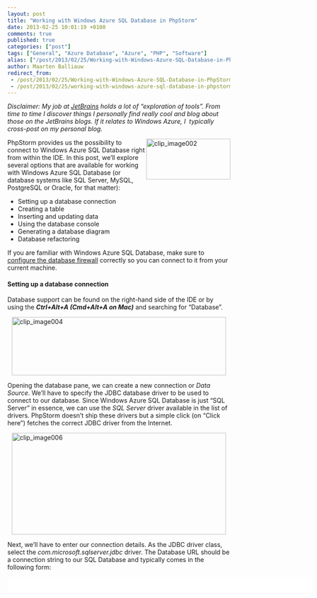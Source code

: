 ```yaml
---
layout: post
title: "Working with Windows Azure SQL Database in PhpStorm"
date: 2013-02-25 10:01:19 +0100
comments: true
published: true
categories: ["post"]
tags: ["General", "Azure Database", "Azure", "PHP", "Software"]
alias: ["/post/2013/02/25/Working-with-Windows-Azure-SQL-Database-in-PhpStorm.aspx", "/post/2013/02/25/working-with-windows-azure-sql-database-in-phpstorm.aspx"]
author: Maarten Balliauw
redirect_from:
 - /post/2013/02/25/Working-with-Windows-Azure-SQL-Database-in-PhpStorm.aspx.html
 - /post/2013/02/25/working-with-windows-azure-sql-database-in-phpstorm.aspx.html
---
```

<p><em>Disclaimer: My job at </em><a href="http://www.jetbrains.com"><em>JetBrains</em></a><em> holds a lot of “exploration of tools”. From time to time I discover things I personally find really cool and blog about those on the JetBrains blogs. If it relates to Windows Azure, I&#160; typically cross-post on my personal blog.</em></p>  <p><a href="/images/clip_image002_4.jpg"><img title="clip_image002" style="border-top: 0px; border-right: 0px; background-image: none; border-bottom: 0px; float: right; padding-top: 0px; padding-left: 0px; border-left: 0px; display: inline; padding-right: 0px" border="0" alt="clip_image002" align="right" src="/images/clip_image002_thumb_3.jpg" width="190" height="92" /></a>PhpStorm provides us the possibility to connect to Windows Azure SQL Database right from within the IDE. In this post, we’ll explore several options that are available for working with Windows Azure SQL Database (or database systems like SQL Server, MySQL, PostgreSQL or Oracle, for that matter):</p>  <ul>   <li>Setting up a database connection</li>    <li>Creating a table</li>    <li>Inserting and updating data</li>    <li>Using the database console</li>    <li>Generating a database diagram</li>    <li>Database refactoring</li> </ul>  <p>If you are familiar with Windows Azure SQL Database, make sure to <a href="http://msdn.microsoft.com/en-us/library/windowsazure/ee621783.aspx">configure the database firewall</a> correctly so you can connect to it from your current machine.</p>  <h4><a name="h.ncogzmk7ux8c"></a>Setting up a database connection</h4>  <p>Database support can be found on the right-hand side of the IDE or by using the <b><i>Ctrl+Alt+A (Cmd+Alt+A on Mac)</i></b><i> </i>and searching for “Database”.</p>  <p><a href="/images/clip_image004_2.jpg"><img title="clip_image004" style="border-top: 0px; border-right: 0px; background-image: none; border-bottom: 0px; float: none; padding-top: 0px; padding-left: 0px; margin-left: auto; border-left: 0px; display: block; padding-right: 0px; margin-right: auto" border="0" alt="clip_image004" src="/images/clip_image004_thumb_2.jpg" width="484" height="132" /></a></p>  <p>Opening the database pane, we can create a new connection or <i>Data Source</i>. We’ll have to specify the JDBC database driver to be used to connect to our database. Since Windows Azure SQL Database is just “SQL Server” in essence, we can use the <i>SQL Server </i>driver available in the list of drivers. PhpStorm doesn’t ship these drivers but a simple click (on “Click here”) fetches the correct JDBC driver from the Internet.</p>  <p><a href="/images/clip_image006_2.jpg"><img title="clip_image006" style="border-top: 0px; border-right: 0px; background-image: none; border-bottom: 0px; float: none; padding-top: 0px; padding-left: 0px; margin-left: auto; border-left: 0px; display: block; padding-right: 0px; margin-right: auto" border="0" alt="clip_image006" src="/images/clip_image006_thumb_2.jpg" width="484" height="230" /></a></p>  <p>Next, we’ll have to enter our connection details. As the JDBC driver class, select the <i>com.microsoft.sqlserver.jdbc</i> driver. The Database URL should be a connection string to our SQL Database and typically comes in the following form:</p>  <div id="scid:9D7513F9-C04C-4721-824A-2B34F0212519:f36960c5-2587-4109-8588-a165449f6ee5" class="wlWriterEditableSmartContent" style="float: none; padding-bottom: 0px; padding-top: 0px; padding-left: 0px; margin: 0px; display: inline; padding-right: 0px"><pre style=" width: 687px; height: 34px;background-color:White;overflow: auto;"><div><!--

Code highlighting produced by Actipro CodeHighlighter (freeware)
http://www.CodeHighlighter.com/

--><span style="color: #008080;">1</span> <span style="color: #000000;">jdbc</span><span style="color: #000000;">:</span><span style="color: #000000;">sqlserver</span><span style="color: #000000;">:</span><span style="color: #008000;">//</span><span style="color: #008000;">&lt;servername&gt;.database.windows.net;database=&lt;databasename&gt;</span></div></pre><!-- Code inserted with Steve Dunn's Windows Live Writer Code Formatter Plugin.  http://dunnhq.com --></div>

<p>The username to use comes in a different form. Due to a protocol change that was required for Windows Azure SQL Database, we have to suffix the username with the server name.</p>

<p><a href="/images/clip_image007.gif"><img title="clip_image007" style="border-top: 0px; border-right: 0px; background-image: none; border-bottom: 0px; float: none; padding-top: 0px; padding-left: 0px; margin-left: auto; border-left: 0px; display: block; padding-right: 0px; margin-right: auto" border="0" alt="clip_image007" src="/images/clip_image007_thumb.gif" width="484" height="126" /></a></p>

<p>After filling out the necessary information, we can use the <i>Test Connection</i> button to test the database connection.</p>

<p><a href="/images/clip_image009.jpg"><img title="clip_image009" style="border-top: 0px; border-right: 0px; background-image: none; border-bottom: 0px; float: none; padding-top: 0px; padding-left: 0px; margin-left: auto; border-left: 0px; display: block; padding-right: 0px; margin-right: auto" border="0" alt="clip_image009" src="/images/clip_image009_thumb.jpg" width="376" height="205" /></a></p>

<p>Congratulations! Our database connection is a fact and we can store it by closing the Data Source dialog using the <i>Ok</i> button.</p>

<h4><a name="h.3apfo6u5f13u"></a>Creating a table</h4>

<p>If we right click a schema discovered in our Data Source, we can use the <b><i>New | Table</i></b> menu item to create a table.</p>

<p><a href="/images/clip_image011.jpg"><img title="clip_image011" style="border-top: 0px; border-right: 0px; background-image: none; border-bottom: 0px; float: none; padding-top: 0px; padding-left: 0px; margin-left: auto; border-left: 0px; display: block; padding-right: 0px; margin-right: auto" border="0" alt="clip_image011" src="/images/clip_image011_thumb.jpg" width="347" height="98" /></a></p>

<p>We can use the Create New Table dialog to define columns on our to-be-created table. PhpStorm provides us with a user interface which allows us to graphically specify columns and generates the DDL for us.</p>

<p><a href="/images/clip_image013.jpg"><img title="clip_image013" style="border-top: 0px; border-right: 0px; background-image: none; border-bottom: 0px; float: none; padding-top: 0px; padding-left: 0px; margin-left: auto; border-left: 0px; display: block; padding-right: 0px; margin-right: auto" border="0" alt="clip_image013" src="/images/clip_image013_thumb.jpg" width="484" height="682" /></a></p>

<p>Clicking <i>Ok</i> will close the dialog and create the table for us. We can now right-click our table and modify existing columns or add additional columns and generate DDL which alters the table.</p>

<h4><a name="h.qguqoz1mxdaf"></a>Inserting and updating data</h4>

<p>After creating a table, we can insert data (or update data from an existing table). Upon connecting to the database, PhpStorm will display a list of all tables and their columns. We can select a table and press <b><i>F4</i></b> (or right-click and use the <i>Table Editor</i> context menu). </p>

<p><a href="/images/clip_image015.jpg"><img title="clip_image015" style="border-top: 0px; border-right: 0px; background-image: none; border-bottom: 0px; float: none; padding-top: 0px; padding-left: 0px; margin-left: auto; border-left: 0px; display: block; padding-right: 0px; margin-right: auto" border="0" alt="clip_image015" src="/images/clip_image015_thumb.jpg" width="484" height="357" /></a></p>

<p>We can add new rows and/or edit existing rows by using the <b><i>+ </i></b>and <b><i>-</i></b> buttons in the toolbar. By default, auto-commit is enabled and changes are committed automatically to the database. We can disable this option and manually commit and rollback any changes that have been made in the table editor.</p>

<h4><a name="h.ljaqg6wifjae"></a>Using the database console</h4>

<p>Sometimes there is no better tool than a database console. We can bring up the Console by right-clicking a table and selecting the <b><i>Console</i></b> menu item or simply by pressing <b><i>Ctrl+Shift+F10 (Cmd+Shift+F10 on Mac)</i></b>.</p>

<p><a href="/images/clip_image017.jpg"><img title="clip_image017" style="border-top: 0px; border-right: 0px; background-image: none; border-bottom: 0px; float: none; padding-top: 0px; padding-left: 0px; margin-left: auto; border-left: 0px; display: block; padding-right: 0px; margin-right: auto" border="0" alt="clip_image017" src="/images/clip_image017_thumb.jpg" width="484" height="357" /></a></p>

<p>We can enter any SQL statement in the console and run it against our database. As you can see from the screenshot above, we even get autocompletion on table names and column names!</p>

<h4><a name="h.6f86lf4sf5jz"></a>Generating a database diagram</h4>

<p>If we have multiple tables with foreign keys between them, we can easily generate a database diagram by selecting the tables to be included in the diagram and selecting <b><i>Diagrams | Show Visualization...</i></b> from the context menu or using the <b><i>Ctrl+Alt+Shift+U (Cmd+Alt+Shift+U on Mac)</i></b>. PhpStorm will then generate a database diagram for these tables, displaying how they relate to each other.</p>

<p><a href="/images/clip_image019.jpg"><img title="clip_image019" style="border-top: 0px; border-right: 0px; background-image: none; border-bottom: 0px; float: none; padding-top: 0px; padding-left: 0px; margin-left: auto; border-left: 0px; display: block; padding-right: 0px; margin-right: auto" border="0" alt="clip_image019" src="/images/clip_image019_thumb.jpg" width="484" height="357" /></a></p>

<h4><a name="h.lfob9gdcz8mu"></a>Database refactoring</h4>

<p>Renaming a table or column often is tedious. PhpStorm includes a Rename refactoring (<b><i>Shift-F6</i></b>) which generates the required SQL code for renaming tables or columns.</p>

<p><a href="/images/clip_image021.jpg"><img title="clip_image021" style="border-top: 0px; border-right: 0px; background-image: none; border-bottom: 0px; float: none; padding-top: 0px; padding-left: 0px; margin-left: auto; border-left: 0px; display: block; padding-right: 0px; margin-right: auto" border="0" alt="clip_image021" src="/images/clip_image021_thumb.jpg" width="411" height="305" /></a></p>

<p>As we’ve seen in this post, working with Windows Azure SQL Database is pretty simple from within PhpStorm using the built-in database support.</p>
{% include imported_disclaimer.html %}
